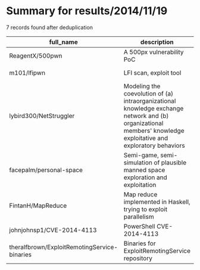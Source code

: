 
# Summary for results/2014/11/19
    
7 records found after deduplication

| full_name | description | html_url | matched_list | matched_count | pushed_at | size | stargazers_count | language | forks_count |
|----------------------------------------------|-----------------------------------------------------------------------------------------------------------------------------------------------------------------|-----------------------------------------------------------------|-----------------------|-----------------|---------------------------|--------|--------------------|-------------|---------------|
| ReagentX/500pwn | A 500px vulnerability PoC | https://github.com/ReagentX/500pwn | ['vulnerability poc'] | 1 | 2014-11-19 01:57:29+00:00 | 464 | 2 | Objective-C | 1 |
| m101/lfipwn | LFI scan, exploit tool | https://github.com/m101/lfipwn | ['exploit'] | 1 | 2014-11-19 02:36:29+00:00 | 145 | 13 | Python | 5 |
| lybird300/NetStruggler | Modeling the coevolution of (a) intraorganizational knowledge exchange network and (b) organizational members' knowledge exploitative and exploratory behaviors | https://github.com/lybird300/NetStruggler | ['exploit'] | 1 | 2014-11-19 07:05:16+00:00 | 240 | 0 | Java | 0 |
| facepalm/personal-space | Semi-game, semi-simulation of plausible manned space exploration and exploitation | https://github.com/facepalm/personal-space | ['exploit'] | 1 | 2014-11-19 19:17:51+00:00 | 2408 | 0 | Python | 0 |
| FintanH/MapReduce | Map reduce implemented in Haskell, trying to exploit parallelism | https://github.com/FintanH/MapReduce | ['exploit'] | 1 | 2014-11-19 23:00:18+00:00 | 196 | 1 | Haskell | 0 |
| johnjohnsp1/CVE-2014-4113 | PowerShell CVE-2014-4113 | https://github.com/johnjohnsp1/CVE-2014-4113 | ['cve-2'] | 1 | 2014-11-19 03:55:51+00:00 | 199 | 3 | PowerShell | 11 |
| theralfbrown/ExploitRemotingService-binaries | Binaries for ExploitRemotingService repository | https://github.com/theralfbrown/ExploitRemotingService-binaries | ['exploit'] | 1 | 2014-11-19 20:07:05+00:00 | 176 | 2 | | 2 |
